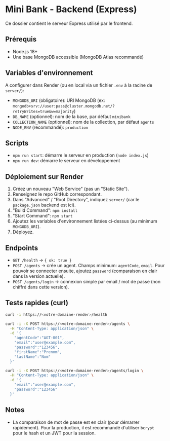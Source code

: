 # Mini Bank - Backend (Express)

Ce dossier contient le serveur Express utilisé par le frontend.

## Prérequis

- Node.js 18+
- Une base MongoDB accessible (MongoDB Atlas recommandé)

## Variables d'environnement

A configurer dans Render (ou en local via un fichier `.env` à la racine de `server/`):

- `MONGODB_URI` (obligatoire): URI MongoDB (ex: `mongodb+srv://user:pass@cluster.mongodb.net/?retryWrites=true&w=majority`)
- `DB_NAME` (optionnel): nom de la base, par défaut `minibank`
- `COLLECTION_NAME` (optionnel): nom de la collection, par défaut `agents`
- `NODE_ENV` (recommandé): `production`

## Scripts

- `npm run start`: démarre le serveur en production (`node index.js`)
- `npm run dev`: démarre le serveur en développement

## Déploiement sur Render

1. Créez un nouveau "Web Service" (pas un "Static Site").
2. Renseignez le repo GitHub correspondant.
3. Dans "Advanced" / "Root Directory", indiquez `server/` (car le `package.json` backend est ici).
4. "Build Command": `npm install`
5. "Start Command": `npm start`
6. Ajoutez les variables d'environnement listées ci-dessus (au minimum `MONGODB_URI`).
7. Déployez.

## Endpoints

- `GET /health` → `{ ok: true }`
- `POST /agents` → crée un agent. Champs minimum: `agentCode`, `email`. Pour pouvoir se connecter ensuite, ajoutez `password` (comparaison en clair dans la version actuelle).
- `POST /agents/login` → connexion simple par email / mot de passe (non chiffré dans cette version).

## Tests rapides (curl)

```bash
curl -i https://<votre-domaine-render>/health

curl -i -X POST https://<votre-domaine-render>/agents \
  -H "Content-Type: application/json" \
  -d '{
    "agentCode":"AGT-001",
    "email":"user@example.com",
    "password":"123456",
    "firstName":"Prenom",
    "lastName":"Nom"
  }'

curl -i -X POST https://<votre-domaine-render>/agents/login \
  -H "Content-Type: application/json" \
  -d '{
    "email":"user@example.com",
    "password":"123456"
  }'
```

## Notes

- La comparaison de mot de passe est en clair (pour démarrer rapidement). Pour la production, il est recommandé d'utiliser `bcrypt` pour le hash et un JWT pour la session.
